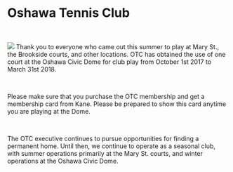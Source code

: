 # Oshawa Tennis Club <i class="fa fa-bullhorn"></i>

<br>

<img class="embedded" src="/images/otc.png"></img>
Thank you to everyone who came out this summer to play at Mary St., the
Brookside courts, and other locations.
OTC has obtained the use of one court at the Oshawa Civic Dome for club play
from
October 1st 2017 to March 31st 2018.
<i class="fa fa-thumbs-o-up"></i>

<br>

Please make sure that you purchase the OTC membership and get a membership card
from Kane. Please be prepared to show this card anytime you are playing at the
Dome.

<br>

The OTC executive continues to pursue opportunities for finding a permanent
home.
Until then, we continue to operate as a seasonal club, with summer operations
primarily at the Mary St. courts, and winter operations at the Oshawa Civic
Dome.

<div style="text-align: right">
  <a href="https://www.facebook.com/oshawatennisclub/">
    <i class="fa fa-facebook-official"></i>
  </a>
</div>

